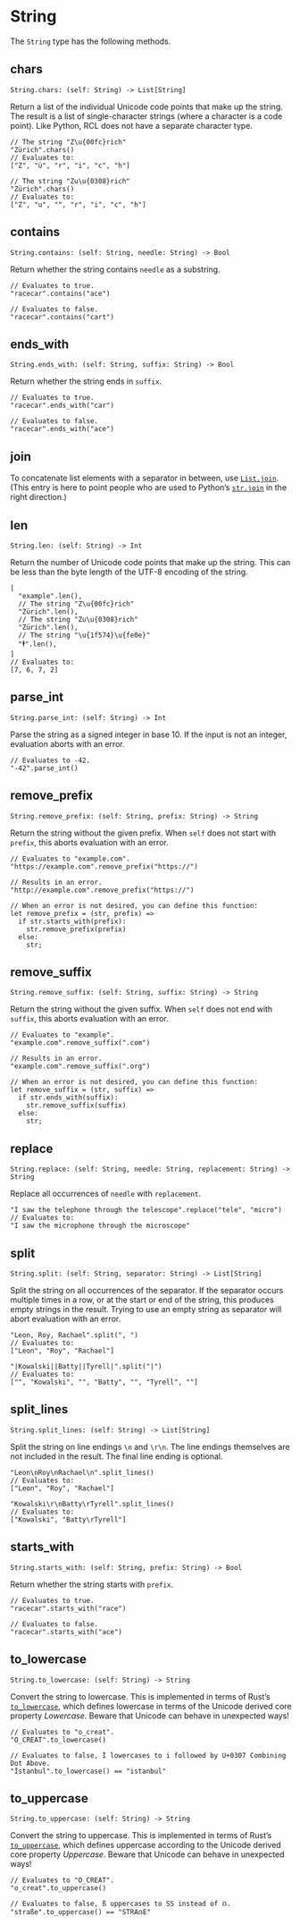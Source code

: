 # String

The `String` type has the following methods.

## chars

```rcl
String.chars: (self: String) -> List[String]
```

Return a list of the individual Unicode code points that make up the string. The
result is a list of single-character strings (where a character is a code point).
Like Python, <abbr>RCL</abbr> does not have a separate character type.

```rcl
// The string "Z\u{00fc}rich"
"Zürich".chars()
// Evaluates to:
["Z", "ü", "r", "i", "c", "h"]

// The string "Zu\u{0308}rich"
"Zürich".chars()
// Evaluates to:
["Z", "u", "̈", "r", "i", "c", "h"]
```

## contains

```rcl
String.contains: (self: String, needle: String) -> Bool
```

Return whether the string contains `needle` as a substring.

```rcl
// Evaluates to true.
"racecar".contains("ace")

// Evaluates to false.
"racecar".contains("cart")
```

## ends_with

```rcl
String.ends_with: (self: String, suffix: String) -> Bool
```

Return whether the string ends in `suffix`.

```rcl
// Evaluates to true.
"racecar".ends_with("car")

// Evaluates to false.
"racecar".ends_with("ace")
```

## join

To concatenate list elements with a separator in between,
use [`List.join`](type_list.md#join).
(This entry is here to point people who are used to Python’s
[`str.join`](https://docs.python.org/3/library/stdtypes.html#str.join)
in the right direction.)

## len

```rcl
String.len: (self: String) -> Int
```

Return the number of Unicode code points that make up the string. This can be
less than the byte length of the <abbr>UTF-8</abbr> encoding of the string.

```rcl
[
  "example".len(),
  // The string "Z\u{00fc}rich"
  "Zürich".len(),
  // The string "Zu\u{0308}rich"
  "Zürich".len(),
  // The string "\u{1f574}\u{fe0e}"
  "🕴︎".len(),
]
// Evaluates to:
[7, 6, 7, 2]
```

## parse_int

```rcl
String.parse_int: (self: String) -> Int
```

Parse the string as a signed integer in base 10. If the input is not an integer,
evaluation aborts with an error.

```rcl
// Evaluates to -42.
"-42".parse_int()
```

## remove_prefix

```rcl
String.remove_prefix: (self: String, prefix: String) -> String
```

Return the string without the given prefix. When `self` does not start with
`prefix`, this aborts evaluation with an error.

```rcl
// Evaluates to "example.com".
"https://example.com".remove_prefix("https://")

// Results in an error.
"http://example.com".remove_prefix("https://")

// When an error is not desired, you can define this function:
let remove_prefix = (str, prefix) =>
  if str.starts_with(prefix):
    str.remove_prefix(prefix)
  else:
    str;
```

## remove_suffix

```rcl
String.remove_suffix: (self: String, suffix: String) -> String
```

Return the string without the given suffix. When `self` does not end with
`suffix`, this aborts evaluation with an error.

```rcl
// Evaluates to "example".
"example.com".remove_suffix(".com")

// Results in an error.
"example.com".remove_suffix(".org")

// When an error is not desired, you can define this function:
let remove_suffix = (str, suffix) =>
  if str.ends_with(suffix):
    str.remove_suffix(suffix)
  else:
    str;
```

## replace

```rcl
String.replace: (self: String, needle: String, replacement: String) -> String
```

Replace all occurrences of `needle` with `replacement`.

```rcl
"I saw the telephone through the telescope".replace("tele", "micro")
// Evaluates to:
"I saw the microphone through the microscope"
```

## split

```rcl
String.split: (self: String, separator: String) -> List[String]
```

Split the string on all occurrences of the separator. If the separator occurs
multiple times in a row, or at the start or end of the string, this produces
empty strings in the result. Trying to use an empty string as separator will
abort evaluation with an error.

```rcl
"Leon, Roy, Rachael".split(", ")
// Evaluates to:
["Leon", "Roy", "Rachael"]

"|Kowalski||Batty||Tyrell|".split("|")
// Evaluates to:
["", "Kowalski", "", "Batty", "", "Tyrell", ""]
```

## split_lines

```rcl
String.split_lines: (self: String) -> List[String]
```

Split the string on line endings `\n` and `\r\n`. The line endings themselves
are not included in the result. The final line ending is optional.

```rcl
"Leon\nRoy\nRachael\n".split_lines()
// Evaluates to:
["Leon", "Roy", "Rachael"]

"Kowalski\r\nBatty\rTyrell".split_lines()
// Evaluates to:
["Kowalski", "Batty\rTyrell"]
```

## starts_with

```rcl
String.starts_with: (self: String, prefix: String) -> Bool
```

Return whether the string starts with `prefix`.

```rcl
// Evaluates to true.
"racecar".starts_with("race")

// Evaluates to false.
"racecar".starts_with("ace")
```

## to_lowercase

```rcl
String.to_lowercase: (self: String) -> String
```

Convert the string to lowercase. This is implemented in terms of Rust’s
[`to_lowercase`](https://doc.rust-lang.org/std/primitive.str.html#method.to_lowercase),
which defines lowercase in terms of the Unicode derived core property _Lowercase_.
Beware that Unicode can behave in unexpected ways!

```rcl
// Evaluates to "o_creat".
"O_CREAT".to_lowercase()

// Evaluates to false, İ lowercases to i followed by U+0307 Combining Dot Above.
"İstanbul".to_lowercase() == "istanbul"
```

## to_uppercase

```rcl
String.to_uppercase: (self: String) -> String
```

Convert the string to uppercase. This is implemented in terms of Rust’s
[`to_uppercase`](https://doc.rust-lang.org/std/primitive.str.html#method.to_uppercase),
which defines uppercase according to the Unicode derived core property _Uppercase_.
Beware that Unicode can behave in unexpected ways!

```rcl
// Evaluates to "O_CREAT".
"o_creat".to_uppercase()

// Evaluates to false, ß uppercases to SS instead of ẞ.
"straße".to_uppercase() == "STRAẞE"
```
